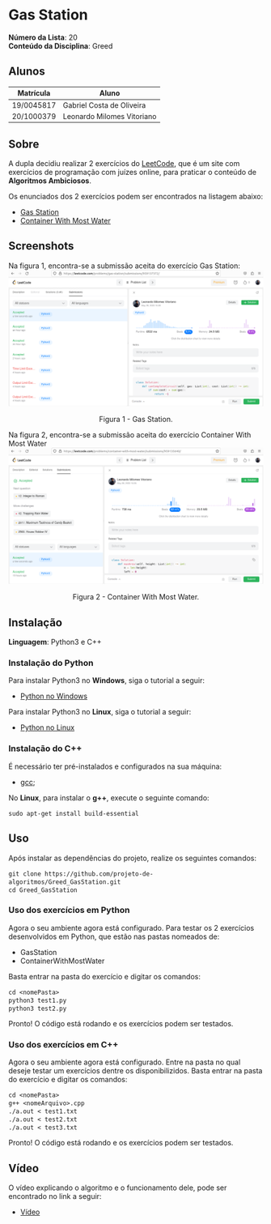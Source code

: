 # Gas Station

**Número da Lista**: 20<br>
**Conteúdo da Disciplina**: Greed<br>

## Alunos
| Matrícula | Aluno |
| -- | -- |
| 19/0045817  | Gabriel Costa de Oliveira      |
| 20/1000379  |  Leonardo Milomes Vitoriano |

## Sobre 
A dupla decidiu realizar 2 exercícios do [LeetCode](https://leetcode.com/problemset/all/), que é um site com exercícios de programação com juízes online, para praticar o conteúdo de **Algoritmos Ambiciosos**.

Os enunciados dos 2 exercícios podem ser encontrados na listagem abaixo:

- [Gas Station](https://leetcode.com/problems/gas-station/)
- [Container With Most Water](https://leetcode.com/problems/container-with-most-water/description/)

## Screenshots

Na figura 1, encontra-se a submissão aceita do exercício Gas Station:
<img src="assets/GasStation.png">
<p align="center">Figura 1 - Gas Station.</p>

Na figura 2, encontra-se a submissão aceita do exercício Container With Most Water<br>
<img src="assets/ContainerWithMostWater.png">
<p align="center">Figura 2 - Container With Most Water.</p>


## Instalação 

**Linguagem**: Python3 e C++<br>

### Instalação do Python

Para instalar Python3 no **Windows**, siga o tutorial a seguir:
- [Python no Windows](https://www.python.org/downloads/windows/)

Para instalar Python3 no **Linux**, siga o tutorial a seguir:
- [Python no Linux](https://python.org.br/instalacao-linux/)

### Instalação do C++

É necessário ter pré-instalados e configurados na sua máquina:
- [gcc](https://gcc.gnu.org/);

No **Linux**, para instalar o **g++**, execute o seguinte comando:

    sudo apt-get install build-essential

## Uso 

Após instalar as dependências do projeto, realize os seguintes comandos: 

    git clone https://github.com/projeto-de-algoritmos/Greed_GasStation.git
    cd Greed_GasStation

### Uso dos exercícios em Python

Agora o seu ambiente agora está configurado. Para testar os 2 exercícios desenvolvidos em Python, que estão nas pastas nomeados de:
- GasStation
- ContainerWithMostWater

Basta entrar na pasta do exercício e digitar os comandos:

    cd <nomePasta>
    python3 test1.py
    python3 test2.py

Pronto! O código está rodando e os exercícios podem ser testados.

### Uso dos exercícios em C++

Agora o seu ambiente agora está configurado. Entre na pasta no qual deseje testar um exercícios dentre os disponibilizidos. Basta entrar na pasta do exercício e digitar os comandos:

    cd <nomePasta>
    g++ <nomeArquivo>.cpp
    ./a.out < test1.txt
    ./a.out < test2.txt
    ./a.out < test3.txt

Pronto! O código está rodando e os exercícios podem ser testados.

## Vídeo

O vídeo explicando o algoritmo e o funcionamento dele, pode ser encontrado no link a seguir:
- [Vídeo]()



